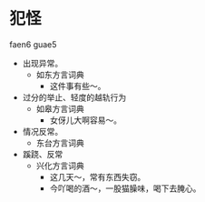 # 犯怪
faen6 guae5
+ 出现异常。
  * 如东方言词典
    - 这件事有些～。
+ 过分的举止、轻度的越轨行为
  * 如皋方言词典
    - 女伢儿大啊容易～。
+ 情况反常。
  * 东台方言词典
+ 蹊跷、反常
  * 兴化方言词典
    - 这几天～，常有东西失窃。
    - 今吖喝的酒～，一股猫臊味，喝下去腌心。
